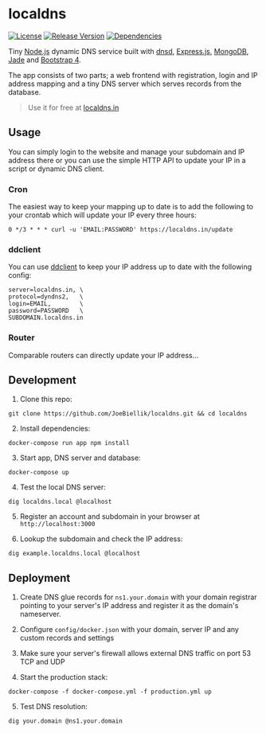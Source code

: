 # localdns
[![License](https://img.shields.io/github/license/JoeBiellik/localdns.svg)](LICENSE.md)
[![Release Version](https://img.shields.io/github/release/JoeBiellik/localdns.svg)](https://github.com/JoeBiellik/localdns/releases)
[![Dependencies](https://img.shields.io/david/JoeBiellik/localdns.svg)](https://david-dm.org/JoeBiellik/localdns)

Tiny [Node.js](https://nodejs.org/) dynamic DNS service built with [dnsd](https://www.npmjs.com/package/dnsd), [Express.js](http://expressjs.com/), [MongoDB](https://www.mongodb.org/), [Jade](http://jade-lang.com/) and [Bootstrap 4](http://v4-alpha.getbootstrap.com/).

The app consists of two parts; a web frontend with registration, login and IP address mapping and a tiny DNS server which serves records from the database.

> Use it for free at [localdns.in](http://localdns.in/)

## Usage
You can simply login to the website and manage your subdomain and IP address there or you can use the simple HTTP API to update your IP in a script or dynamic DNS client.

### Cron
The easiest way to keep your mapping up to date is to add the following to your crontab which will update your IP every three hours:
```
0 */3 * * * curl -u 'EMAIL:PASSWORD' https://localdns.in/update
```

### ddclient
You can use [ddclient](https://github.com/wimpunk/ddclient) to keep your IP address up to date with the following config:
```
server=localdns.in, \
protocol=dyndns2,   \
login=EMAIL,        \
password=PASSWORD   \
SUBDOMAIN.localdns.in
```

### Router
Comparable routers can directly update your IP address...

## Development
1. Clone this repo:
  ```
  git clone https://github.com/JoeBiellik/localdns.git && cd localdns
  ```

2. Install dependencies:
  ```
  docker-compose run app npm install
  ```

3. Start app, DNS server and database:
  ```
  docker-compose up
  ```

4. Test the local DNS server:
  ```
  dig localdns.local @localhost
  ```

5. Register an account and subdomain in your browser at `http://localhost:3000`

6. Lookup the subdomain and check the IP address:
  ```
  dig example.localdns.local @localhost
  ```

## Deployment
1. Create DNS glue records for `ns1.your.domain` with your domain registrar pointing to your server's IP address and register it as the domain's nameserver.

2. Configure `config/docker.json` with your domain, server IP and any custom records and settings

3. Make sure your server's firewall allows external DNS traffic on port 53 TCP and UDP

4. Start the production stack:
  ```
  docker-compose -f docker-compose.yml -f production.yml up
  ```

5. Test DNS resolution:
  ```
  dig your.domain @ns1.your.domain
  ```
